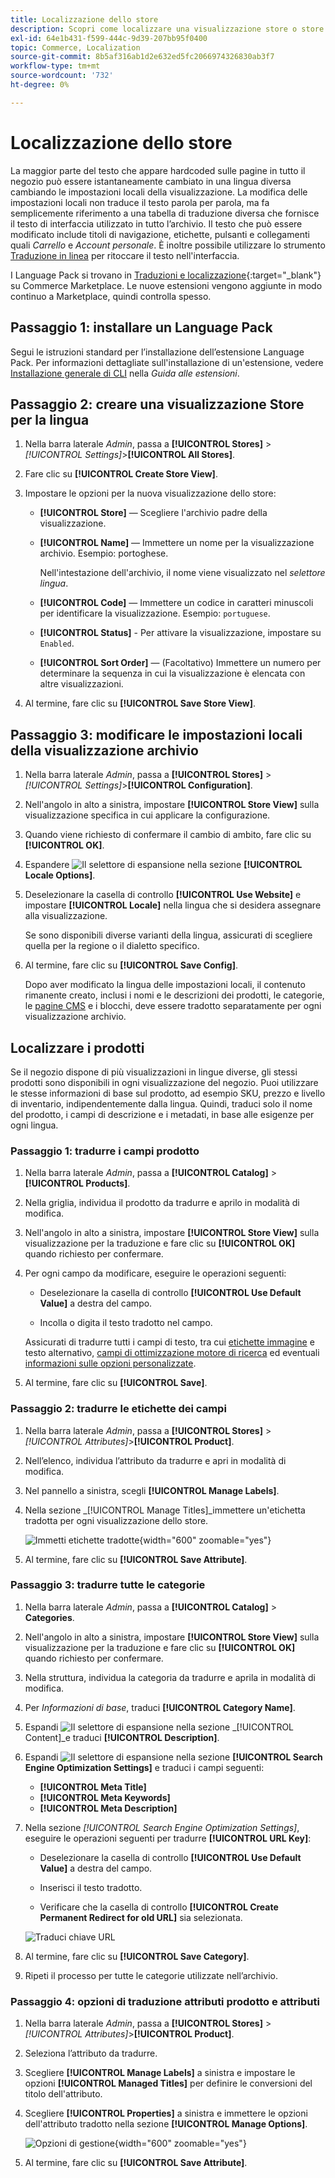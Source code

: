 ```yaml
---
title: Localizzazione dello store
description: Scopri come localizzare una visualizzazione store o store.
exl-id: 64e1b431-f599-444c-9d39-207bb95f0400
topic: Commerce, Localization
source-git-commit: 8b5af316ab1d2e632ed5fc2066974326830ab3f7
workflow-type: tm+mt
source-wordcount: '732'
ht-degree: 0%

---
```


# Localizzazione dello store

La maggior parte del testo che appare hardcoded sulle pagine in tutto il negozio può essere istantaneamente cambiato in una lingua diversa cambiando le impostazioni locali della visualizzazione. La modifica delle impostazioni locali non traduce il testo parola per parola, ma fa semplicemente riferimento a una tabella di traduzione diversa che fornisce il testo di interfaccia utilizzato in tutto l’archivio. Il testo che può essere modificato include titoli di navigazione, etichette, pulsanti e collegamenti quali _Carrello_ e _Account personale_. È inoltre possibile utilizzare lo strumento [Traduzione in linea](../configuration-reference/advanced/developer.md) per ritoccare il testo nell&#39;interfaccia.

I Language Pack si trovano in [Traduzioni e localizzazione][1]{:target=&quot;_blank&quot;} su Commerce Marketplace. Le nuove estensioni vengono aggiunte in modo continuo a Marketplace, quindi controlla spesso.

## Passaggio 1: installare un Language Pack

Segui le istruzioni standard per l’installazione dell’estensione Language Pack. Per informazioni dettagliate sull&#39;installazione di un&#39;estensione, vedere [Installazione generale di CLI][2] nella _Guida alle estensioni_.

## Passaggio 2: creare una visualizzazione Store per la lingua

1. Nella barra laterale _Admin_, passa a **[!UICONTROL Stores]** > _[!UICONTROL Settings]_>**[!UICONTROL All Stores]**.

1. Fare clic su **[!UICONTROL Create Store View]**.

1. Impostare le opzioni per la nuova visualizzazione dello store:

   - **[!UICONTROL Store]** — Scegliere l&#39;archivio padre della visualizzazione.

   - **[!UICONTROL Name]** — Immettere un nome per la visualizzazione archivio. Esempio: portoghese.

     Nell&#39;intestazione dell&#39;archivio, il nome viene visualizzato nel _selettore lingua_.

   - **[!UICONTROL Code]** — Immettere un codice in caratteri minuscoli per identificare la visualizzazione. Esempio: `portuguese`.

   - **[!UICONTROL Status]** - Per attivare la visualizzazione, impostare su `Enabled`.

   - **[!UICONTROL Sort Order]** — (Facoltativo) Immettere un numero per determinare la sequenza in cui la visualizzazione è elencata con altre visualizzazioni.

1. Al termine, fare clic su **[!UICONTROL Save Store View]**.

## Passaggio 3: modificare le impostazioni locali della visualizzazione archivio

1. Nella barra laterale _Admin_, passa a **[!UICONTROL Stores]** > _[!UICONTROL Settings]_>**[!UICONTROL Configuration]**.

1. Nell&#39;angolo in alto a sinistra, impostare **[!UICONTROL Store View]** sulla visualizzazione specifica in cui applicare la configurazione.

1. Quando viene richiesto di confermare il cambio di ambito, fare clic su **[!UICONTROL OK]**.

1. Espandere ![Il selettore di espansione](../assets/icon-display-expand.png) nella sezione **[!UICONTROL Locale Options]**.

1. Deselezionare la casella di controllo **[!UICONTROL Use Website]** e impostare **[!UICONTROL Locale]** nella lingua che si desidera assegnare alla visualizzazione.

   Se sono disponibili diverse varianti della lingua, assicurati di scegliere quella per la regione o il dialetto specifico.

1. Al termine, fare clic su **[!UICONTROL Save Config]**.

   Dopo aver modificato la lingua delle impostazioni locali, il contenuto rimanente creato, inclusi i nomi e le descrizioni dei prodotti, le categorie, le [pagine CMS](../content-design/page-translate.md) e i blocchi, deve essere tradotto separatamente per ogni visualizzazione archivio.

## Localizzare i prodotti

Se il negozio dispone di più visualizzazioni in lingue diverse, gli stessi prodotti sono disponibili in ogni visualizzazione del negozio. Puoi utilizzare le stesse informazioni di base sul prodotto, ad esempio SKU, prezzo e livello di inventario, indipendentemente dalla lingua. Quindi, traduci solo il nome del prodotto, i campi di descrizione e i metadati, in base alle esigenze per ogni lingua.

### Passaggio 1: tradurre i campi prodotto

1. Nella barra laterale _Admin_, passa a **[!UICONTROL Catalog]** > **[!UICONTROL Products]**.

1. Nella griglia, individua il prodotto da tradurre e aprilo in modalità di modifica.

1. Nell&#39;angolo in alto a sinistra, impostare **[!UICONTROL Store View]** sulla visualizzazione per la traduzione e fare clic su **[!UICONTROL OK]** quando richiesto per confermare.

1. Per ogni campo da modificare, eseguire le operazioni seguenti:

   - Deselezionare la casella di controllo **[!UICONTROL Use Default Value]** a destra del campo.

   - Incolla o digita il testo tradotto nel campo.

   Assicurati di tradurre tutti i campi di testo, tra cui [etichette immagine](../catalog/catalog-images-video.md) e testo alternativo, [campi di ottimizzazione motore di ricerca](../catalog/product-search-engine-optimization.md) ed eventuali [informazioni sulle opzioni personalizzate](../catalog/settings-advanced-custom-options.md).

1. Al termine, fare clic su **[!UICONTROL Save]**.

### Passaggio 2: tradurre le etichette dei campi

1. Nella barra laterale _Admin_, passa a **[!UICONTROL Stores]** > _[!UICONTROL Attributes]_>**[!UICONTROL Product]**.

1. Nell’elenco, individua l’attributo da tradurre e apri in modalità di modifica.

1. Nel pannello a sinistra, scegli **[!UICONTROL Manage Labels]**.

1. Nella sezione _[!UICONTROL Manage Titles]_immettere un&#39;etichetta tradotta per ogni visualizzazione dello store.

   ![Immetti etichette tradotte](./assets/product-attribute-labels-translate.png){width="600" zoomable="yes"}

1. Al termine, fare clic su **[!UICONTROL Save Attribute]**.

### Passaggio 3: tradurre tutte le categorie

1. Nella barra laterale _Admin_, passa a **[!UICONTROL Catalog]** > **Categories**.

1. Nell&#39;angolo in alto a sinistra, impostare **[!UICONTROL Store View]** sulla visualizzazione per la traduzione e fare clic su **[!UICONTROL OK]** quando richiesto per confermare.

1. Nella struttura, individua la categoria da tradurre e aprila in modalità di modifica.

1. Per _Informazioni di base_, traduci **[!UICONTROL Category Name]**.

1. Espandi ![Il selettore di espansione](../assets/icon-display-expand.png) nella sezione _[!UICONTROL Content]_e traduci **[!UICONTROL Description]**.

1. Espandi ![Il selettore di espansione](../assets/icon-display-expand.png) nella sezione **[!UICONTROL Search Engine Optimization Settings]** e traduci i campi seguenti:

   - **[!UICONTROL Meta Title]**
   - **[!UICONTROL Meta Keywords]**
   - **[!UICONTROL Meta Description]**

1. Nella sezione _[!UICONTROL Search Engine Optimization Settings]_, eseguire le operazioni seguenti per tradurre **[!UICONTROL URL Key]**:

   - Deselezionare la casella di controllo **[!UICONTROL Use Default Value]** a destra del campo.

   - Inserisci il testo tradotto.

   - Verificare che la casella di controllo **[!UICONTROL Create Permanent Redirect for old URL]** sia selezionata.

   ![Traduci chiave URL](./assets/category-translate-url-key.png)

1. Al termine, fare clic su **[!UICONTROL Save Category]**.

1. Ripeti il processo per tutte le categorie utilizzate nell’archivio.

### Passaggio 4: opzioni di traduzione attributi prodotto e attributi

1. Nella barra laterale _Admin_, passa a **[!UICONTROL Stores]** > _[!UICONTROL Attributes]_>**[!UICONTROL Product]**.

1. Seleziona l’attributo da tradurre.

1. Scegliere **[!UICONTROL Manage Labels]** a sinistra e impostare le opzioni **[!UICONTROL Managed Titles]** per definire le conversioni del titolo dell&#39;attributo.

1. Scegliere **[!UICONTROL Properties]** a sinistra e immettere le opzioni dell&#39;attributo tradotto nella sezione **[!UICONTROL Manage Options]**.

   ![Opzioni di gestione](./assets/manage-option-tab.png){width="600" zoomable="yes"}

1. Al termine, fare clic su **[!UICONTROL Save Attribute]**.


[1]: https://marketplace.magento.com/extensions/content-customizations/translations-localization.html
[2]: https://experienceleague.adobe.com/docs/commerce-operations/installation-guide/tutorials/extensions.html

